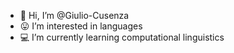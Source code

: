 - 🍝 Hi, I’m @Giulio-Cusenza
- 😛 I’m interested in languages
- 💻 I’m currently learning computational linguistics

<!---
Giulio-Cusenza/Giulio-Cusenza is a ✨ special ✨ repository because its `README.md` (this file) appears on your GitHub profile.
You can click the Preview link to take a look at your changes.
--->
